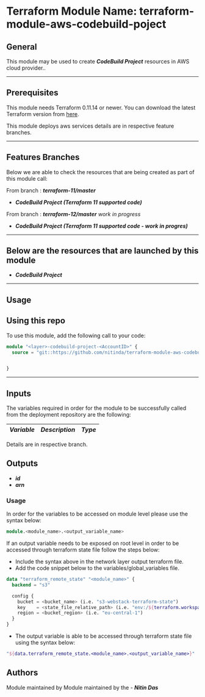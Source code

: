# Terraform Module Name: terraform-module-aws-codebuild-poject


## General

This module may be used to create **_CodeBuild Project_** resources in AWS cloud provider..

---


## Prerequisites

This module needs Terraform 0.11.14 or newer.
You can download the latest Terraform version from [here](https://www.terraform.io/downloads.html).

This module deploys aws services details are in respective feature branches.

---

## Features Branches

Below we are able to check the resources that are being created as part of this module call:

From branch : **_terraform-11/master_**

* **_CodeBuild Project (Terraform 11 supported code)_**

From branch : **_terraform-12/master_** *work in progress*

* **_CodeBuild Project (Terraform 11 supported code - work in progres)_**


---

## Below are the resources that are launched by this module

* **_CodeBuild Project_**


---

## Usage

## Using this repo

To use this module, add the following call to your code:

```tf
module "<layer>-codebuild-project-<AccountID>" {
  source = "git::https://github.com/nitinda/terraform-module-aws-codebuild-project.git?ref=master"


}
```
---

## Inputs

The variables required in order for the module to be successfully called from the deployment repository are the following:


|         **_Variable_**          |        **_Description_**            |   **_Type_**   |
|---------------------------------|-------------------------------------|----------------|



Details are in respective branch.


## Outputs

* **_id_**
* **_arn_**



### Usage
In order for the variables to be accessed on module level please use the syntax below:

```tf
module.<module_name>.<output_variable_name>
```

If an output variable needs to be exposed on root level in order to be accessed through terraform state file follow the steps below:

- Include the syntax above in the network layer output terraform file.
- Add the code snippet below to the variables/global_variables file.

```tf
data "terraform_remote_state" "<module_name>" {
  backend = "s3"

  config {
    bucket = <bucket_name> (i.e. "s3-webstack-terraform-state")
    key    = <state_file_relative_path> (i.e. "env:/${terraform.workspace}/4_Networking/terraform.tfstate")
    region = <bucket_region> (i.e. "eu-central-1")
  }
}
```

- The output variable is able to be accessed through terraform state file using the syntax below:

```tf
"${data.terraform_remote_state.<module_name>.<output_variable_name>}"
```

## Authors
Module maintained by Module maintained by the - **_Nitin Das_**